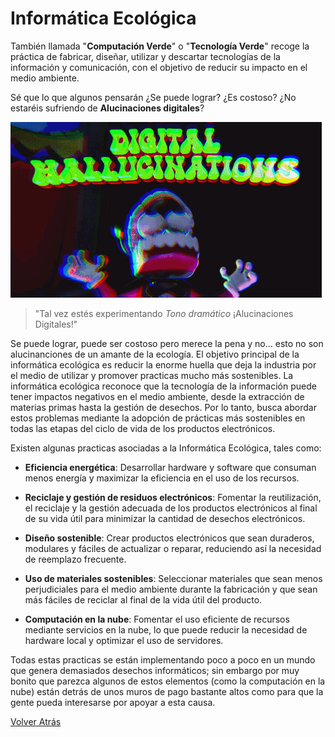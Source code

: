 # Informática Ecológica

También llamada "**Computación Verde**" o "**Tecnología Verde**" recoge la práctica de fabricar, diseñar, utilizar y descartar tecnologías de la información y comunicación, con el objetivo de reducir su impacto en el medio ambiente.

Sé que lo que algunos pensarán ¿Se puede lograr? ¿Es costoso? ¿No estaréis sufriendo de **Alucinaciones digitales**?

![Aluncionaciones Digitales](/img/DigHal.gif)
>"Tal vez estés experimentando *Tono dramático* ¡Alucinaciones Digitales!"

Se puede lograr, puede ser costoso pero merece la pena y no... esto no son alucinanciones de un amante de la ecología. El objetivo principal de la informática ecológica es reducir la enorme huella que deja la industria por el medio de utilizar y promover practicas mucho más sostenibles. La informática ecológica reconoce que la tecnología de la información puede tener impactos negativos en el medio ambiente, desde la extracción de materias primas hasta la gestión de desechos. Por lo tanto, busca abordar estos problemas mediante la adopción de prácticas más sostenibles en todas las etapas del ciclo de vida de los productos electrónicos.

Existen algunas practicas asociadas a la Informática Ecológica, tales como:

* **Eficiencia energética**: Desarrollar hardware y software que consuman menos energía y maximizar la eficiencia en el uso de los recursos.

* **Reciclaje y gestión de residuos electrónicos**: Fomentar la reutilización, el reciclaje y la gestión adecuada de los productos electrónicos al final de su vida útil para minimizar la cantidad de desechos electrónicos.

* **Diseño sostenible**: Crear productos electrónicos que sean duraderos, modulares y fáciles de actualizar o reparar, reduciendo así la necesidad de reemplazo frecuente.

* **Uso de materiales sostenibles**: Seleccionar materiales que sean menos perjudiciales para el medio ambiente durante la fabricación y que sean más fáciles de reciclar al final de la vida útil del producto.

* **Computación en la nube**: Fomentar el uso eficiente de recursos mediante servicios en la nube, lo que puede reducir la necesidad de hardware local y optimizar el uso de servidores.

Todas estas practicas se están implementando poco a poco en un mundo que genera demasiados desechos informáticos; sin embargo por muy bonito que parezca algunos de estos elementos (como la computación en la nube) están detrás de unos muros de pago bastante altos como para que la gente pueda interesarse por apoyar a esta causa.

[Volver Atrás](README.md)
